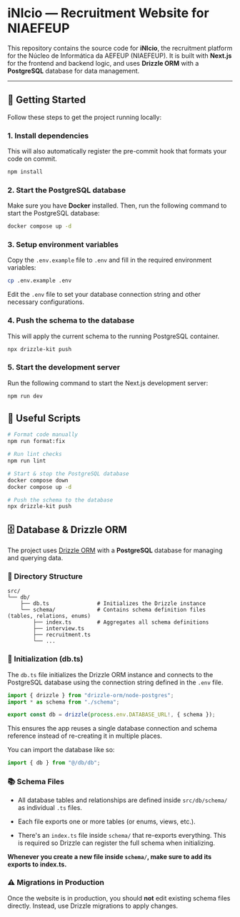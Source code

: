 # iNIcio — Recruitment Website for NIAEFEUP

This repository contains the source code for **iNIcio**, the recruitment platform for the Núcleo de Informática da AEFEUP (NIAEFEUP). It is built with **Next.js** for the frontend and backend logic, and uses **Drizzle ORM** with a **PostgreSQL** database for data management.

---

## 🚀 Getting Started

Follow these steps to get the project running locally:

### 1. Install dependencies

This will also automatically register the pre-commit hook that formats your code on commit.

```bash
npm install
```

### 2. Start the PostgreSQL database

Make sure you have **Docker** installed. Then, run the following command to start the PostgreSQL database:

```bash
docker compose up -d
```

### 3. Setup environment variables

Copy the `.env.example` file to `.env` and fill in the required environment variables:

```bash
cp .env.example .env
```

Edit the `.env` file to set your database connection string and other necessary configurations.

### 4. Push the schema to the database

This will apply the current schema to the running PostgreSQL container.

```bash
npx drizzle-kit push
```

### 5. Start the development server

Run the following command to start the Next.js development server:

```bash
npm run dev
```

## 🧪 Useful Scripts

```bash
# Format code manually
npm run format:fix

# Run lint checks
npm run lint

# Start & stop the PostgreSQL database
docker compose down
docker compose up -d

# Push the schema to the database
npx drizzle-kit push
```

## 🗄️ Database & Drizzle ORM

The project uses [Drizzle ORM](https://orm.drizzle.team/) with a **PostgreSQL** database for managing and querying data.

### 📁 Directory Structure

```
src/
└── db/
    ├── db.ts               # Initializes the Drizzle instance
    └── schema/             # Contains schema definition files (tables, relations, enums)
        ├── index.ts        # Aggregates all schema definitions
        ├── interview.ts
        ├── recruitment.ts
        └── ...
```

### 🧠 Initialization (db.ts)

The `db.ts` file initializes the Drizzle ORM instance and connects to the PostgreSQL database using the connection string defined in the `.env` file.

```typescript
import { drizzle } from "drizzle-orm/node-postgres";
import * as schema from "./schema";

export const db = drizzle(process.env.DATABASE_URL!, { schema });
```

This ensures the app reuses a single database connection and schema reference instead of re-creating it in multiple places.

You can import the database like so:

```typescript
import { db } from "@/db/db";
```

### 📚 Schema Files

- All database tables and relationships are defined inside `src/db/schema/` as individual `.ts` files.

- Each file exports one or more tables (or enums, views, etc.).

- There's an `index.ts` file inside `schema/` that re-exports everything. This is required so Drizzle can register the full schema when initializing.

**Whenever you create a new file inside `schema/`, make sure to add its exports to index.ts.**

### ⚠️ Migrations in Production

Once the website is in production, you should **not** edit existing schema files directly. Instead, use Drizzle migrations to apply changes.
